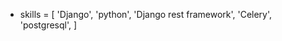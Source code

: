 - skills = [
         'Django',
         'python',
         'Django rest framework',
         'Celery',
         'postgresql',
         ]

<!---
MohammadOshkooh/MohammadOshkooh is a ✨ special ✨ repository because its `README.md` (this file) appears on your GitHub profile.
You can click the Preview link to take a look at your changes.
--->
